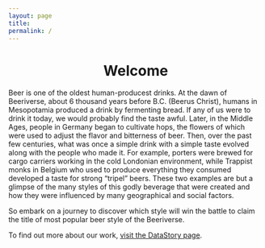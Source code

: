 ```yaml
---
layout: page
title: 
permalink: /
---
```


<div style="text-align: center;">
  <h1> Welcome </h1>
</div>

Beer is one of the oldest human-producest drinks. At the dawn of Beeriverse, about 6 thousand years before B.C. (Beerus Christ), humans in Mesopotamia produced a drink by fermenting bread. If any of us were to drink it today, we would probably find the taste awful. Later, in the Middle Ages, people in Germany began to cultivate hops,  the flowers of which were used to adjust the flavor and bitterness of beer. Then, over the past few centuries, what was once a simple drink with a simple taste evolved along with the people who made it. For example, porters were brewed for cargo carriers working in the cold Londonian environment, while Trappist monks in Belgium who used to produce everything they consumed developed a taste for strong “tripel” beers. These two examples are but a glimpse of the many styles of this godly beverage that were created and how they were influenced by many geographical and social factors.  

So embark on a journey to discover which style will win the battle to claim the title of most popular beer style of the Beeriverse.

To find out more about our work, <a href="https://tcastal.github.io/dondada/datastory.html">visit the DataStory page</a>.
